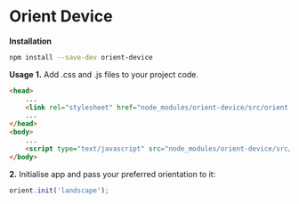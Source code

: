 # Orient Device

**Installation**
```bash
npm install --save-dev orient-device
```
**Usage**
**1.**
Add .css and .js files to your project code.
```html
<head>
	...
	<link rel="stylesheet" href="node_modules/orient-device/src/orient.min.css">
	...
</head>
<body>
	...
	<script type="text/javascript" src="node_modules/orient-device/src/orient.min.js"></script>
</body>
```
**2.**
Initialise app and pass your preferred orientation to it:
```javascript
orient.init('landscape');
```
